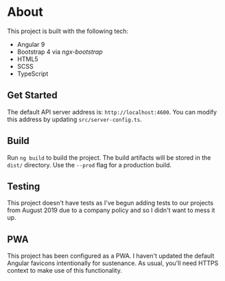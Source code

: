 # About

This project is built with the following tech:

- Angular 9
- Bootstrap 4 via *ngx-bootstrap*
- HTML5
- SCSS
- TypeScript

## Get Started

The default API server address is: `http://localhost:4600`. You can modify this address by updating `src/server-config.ts`.

## Build

Run `ng build` to build the project. The build artifacts will be stored in the `dist/` directory. Use the `--prod` flag for a production build.

## Testing

This project doesn't have tests as I've begun adding tests to our projects from August 2019 due to a company policy and so I didn't want to mess it up.

## PWA

This project has been configured as a PWA. I haven't updated the default Angular favicons intentionally for sustenance. As usual, you'll need HTTPS context to make use of this functionality.
